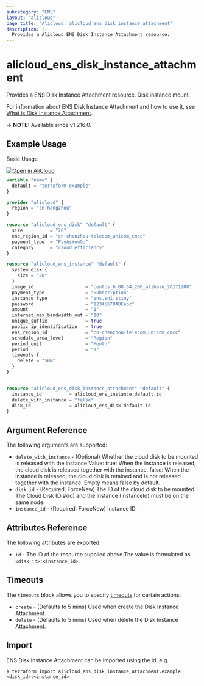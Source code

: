 ```yaml
---
subcategory: "ENS"
layout: "alicloud"
page_title: "Alicloud: alicloud_ens_disk_instance_attachment"
description: |-
  Provides a Alicloud ENS Disk Instance Attachment resource.
---
```


# alicloud_ens_disk_instance_attachment

Provides a ENS Disk Instance Attachment resource. Disk instance mount.

For information about ENS Disk Instance Attachment and how to use it, see [What is Disk Instance Attachment](https://www.alibabacloud.com/help/en/).

-> **NOTE:** Available since v1.216.0.

## Example Usage

Basic Usage

<div style="display: block;margin-bottom: 40px;"><div class="oics-button" style="float: right;position: absolute;margin-bottom: 10px;">
  <a href="https://api.aliyun.com/api-tools/terraform?resource=alicloud_ens_disk_instance_attachment&exampleId=abdcd0b9-2982-4e75-7e83-82240eccf33e9464c87f&activeTab=example&spm=docs.r.ens_disk_instance_attachment.0.abdcd0b929&intl_lang=EN_US" target="_blank">
    <img alt="Open in AliCloud" src="https://img.alicdn.com/imgextra/i1/O1CN01hjjqXv1uYUlY56FyX_!!6000000006049-55-tps-254-36.svg" style="max-height: 44px; max-width: 100%;">
  </a>
</div></div>

```terraform
variable "name" {
  default = "terraform-example"
}

provider "alicloud" {
  region = "cn-hangzhou"
}

resource "alicloud_ens_disk" "default" {
  size          = "20"
  ens_region_id = "cn-chenzhou-telecom_unicom_cmcc"
  payment_type  = "PayAsYouGo"
  category      = "cloud_efficiency"
}

resource "alicloud_ens_instance" "default" {
  system_disk {
    size = "20"
  }
  image_id                   = "centos_6_08_64_20G_alibase_20171208"
  payment_type               = "Subscription"
  instance_type              = "ens.sn1.stiny"
  password                   = "12345678ABCabc"
  amount                     = "1"
  internet_max_bandwidth_out = "10"
  unique_suffix              = true
  public_ip_identification   = true
  ens_region_id              = "cn-chenzhou-telecom_unicom_cmcc"
  schedule_area_level        = "Region"
  period_unit                = "Month"
  period                     = "1"
  timeouts {
    delete = "50m"
  }
}


resource "alicloud_ens_disk_instance_attachment" "default" {
  instance_id          = alicloud_ens_instance.default.id
  delete_with_instance = "false"
  disk_id              = alicloud_ens_disk.default.id
}
```

## Argument Reference

The following arguments are supported:
* `delete_with_instance` - (Optional) Whether the cloud disk to be mounted is released with the instance  Value: true: When the instance is released, the cloud disk is released together with the instance. false: When the instance is released, the cloud disk is retained and is not released together with the instance. Empty means false by default.
* `disk_id` - (Required, ForceNew) The ID of the cloud disk to be mounted. The Cloud Disk (DiskId) and the instance (InstanceId) must be on the same node.
* `instance_id` - (Required, ForceNew) Instance ID.

## Attributes Reference

The following attributes are exported:
* `id` - The ID of the resource supplied above.The value is formulated as `<disk_id>:<instance_id>`.

## Timeouts

The `timeouts` block allows you to specify [timeouts](https://www.terraform.io/docs/configuration-0-11/resources.html#timeouts) for certain actions:
* `create` - (Defaults to 5 mins) Used when create the Disk Instance Attachment.
* `delete` - (Defaults to 5 mins) Used when delete the Disk Instance Attachment.

## Import

ENS Disk Instance Attachment can be imported using the id, e.g.

```shell
$ terraform import alicloud_ens_disk_instance_attachment.example <disk_id>:<instance_id>
```
